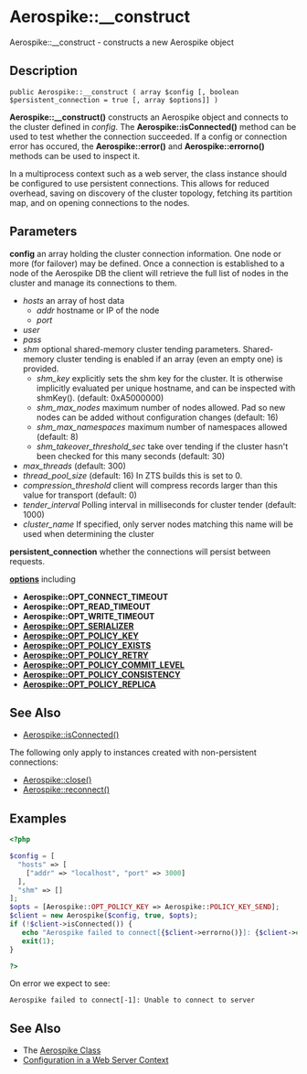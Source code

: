 
# Aerospike::__construct

Aerospike::__construct - constructs a new Aerospike object

## Description

```
public Aerospike::__construct ( array $config [, boolean $persistent_connection = true [, array $options]] )
```

**Aerospike::__construct()** constructs an Aerospike object and connects to the
cluster defined in *config*.  The **Aerospike::isConnected()** method can be used
to test whether the connection succeeded. If a config or connection error has
occured, the **Aerospike::error()** and **Aerospike::errorno()** methods can be used
to inspect it.

In a multiprocess context such as a web server, the class instance should be
configured to use persistent connections.  This allows for
reduced overhead, saving on discovery of the cluster topology, fetching its
partition map, and on opening connections to the nodes.

## Parameters

**config** an array holding the cluster connection information. One
node or more (for failover) may be defined. Once a connection is established to
a node of the Aerospike DB the client will retrieve the full list of nodes in the
cluster and manage its connections to them.

- *hosts* an array of host data
  - *addr* hostname or IP of the node
  - *port*
- *user*
- *pass*
- *shm* optional shared-memory cluster tending parameters.
Shared-memory cluster tending is enabled if an array (even an empty one) is provided.
  - *shm_key* explicitly sets the shm key for the cluster. It is otherwise implicitly evaluated per unique hostname, and can be inspected with shmKey(). (default: 0xA5000000)
  - *shm_max_nodes* maximum number of nodes allowed. Pad so new nodes can be added without configuration changes (default: 16)
  - *shm_max_namespaces* maximum number of namespaces allowed (default: 8)
  - *shm_takeover_threshold_sec* take over tending if the cluster hasn't been checked for this many seconds (default: 30)
- *max_threads* (default: 300)
- *thread_pool_size* (default: 16) In ZTS builds this is set to 0.
- *compression_threshold* client will compress records larger than this value for transport (default: 0)
- *tender_interval* Polling interval in milliseconds for cluster tender (default: 1000)
- *cluster_name* If specified, only server nodes matching this name will be used when determining the cluster

**persistent_connection** whether the connections will persist between requests.

**[options](aerospike.md)** including
- **Aerospike::OPT_CONNECT_TIMEOUT**
- **Aerospike::OPT_READ_TIMEOUT**
- **Aerospike::OPT_WRITE_TIMEOUT**
- **[Aerospike::OPT_SERIALIZER](aerospike.md)**
- **[Aerospike::OPT_POLICY_KEY](http://www.aerospike.com/apidocs/c/db/d65/group__client__policies.html#gaa9c8a79b2ab9d3812876c3ec5d1d50ec)**
- **[Aerospike::OPT_POLICY_EXISTS](http://www.aerospike.com/apidocs/c/db/d65/group__client__policies.html#ga50b94613bcf416c9c2691c9831b89238)**
- **[Aerospike::OPT_POLICY_RETRY](http://www.aerospike.com/apidocs/c/db/d65/group__client__policies.html#gaa9730980a8b0eda8ab936a48009a6718)**
- **[Aerospike::OPT_POLICY_COMMIT_LEVEL](http://www.aerospike.com/apidocs/c/db/d65/group__client__policies.html#ga17faf52aeb845998e14ba0f3745e8f23)**
- **[Aerospike::OPT_POLICY_CONSISTENCY](http://www.aerospike.com/apidocs/c/db/d65/group__client__policies.html#ga34dbe8d01c941be845145af643f9b5ab)**
- **[Aerospike::OPT_POLICY_REPLICA](http://www.aerospike.com/apidocs/c/db/d65/group__client__policies.html#gabce1fb468ee9cbfe54b7ab834cec79ab)**

## See Also

- [Aerospike::isConnected()](aerospike_isconnected.md)

The following only apply to instances created with non-persistent connections:

- [Aerospike::close()](aerospike_close.md)
- [Aerospike::reconnect()](aerospike_reconnect.md)

## Examples

```php
<?php

$config = [
  "hosts" => [
    ["addr" => "localhost", "port" => 3000]
  ],
  "shm" => []
];
$opts = [Aerospike::OPT_POLICY_KEY => Aerospike::POLICY_KEY_SEND];
$client = new Aerospike($config, true, $opts);
if (!$client->isConnected()) {
   echo "Aerospike failed to connect[{$client->errorno()}]: {$client->error()}\n";
   exit(1);
}

?>
```

On error we expect to see:

```
Aerospike failed to connect[-1]: Unable to connect to server
```

## See Also

- The [Aerospike Class](aerospike.md)
- [Configuration in a Web Server Context](README.md#configuration-in-a-web-server-context)
